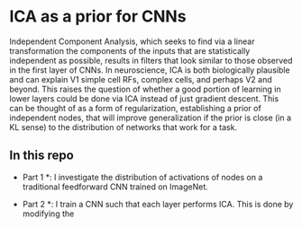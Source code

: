 # ICA as a prior for CNNs

Independent Component Analysis, which seeks to find via a linear transformation
the components of the inputs that are statistically independent as possible, results in filters that look
similar to those observed in the first layer of CNNs. In neuroscience, ICA is both biologically plausible and
can explain V1 simple cell RFs, complex cells, and perhaps V2 and beyond. This raises the question of whether a
good portion of learning in lower layers could be done via ICA instead of just gradient descent. This can be thought
of as a form of regularization, establishing a prior of independent nodes, that will improve generalization if
the prior is close (in a KL sense) to the distribution of networks that work for a task.

## In this repo

* Part 1 *: I investigate the distribution of activations of nodes on a traditional feedforward CNN trained on ImageNet.

* Part 2 *: I train a CNN such that each layer performs ICA. This is done by modifying the 